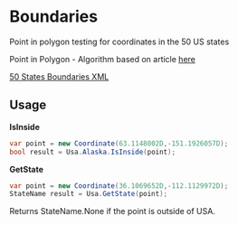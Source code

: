 # Boundaries
Point in polygon testing for coordinates in the 50 US states

Point in Polygon - Algorithm based on article [here](https://web.archive.org/web/20161108113341/https://www.ecse.rpi.edu/Homepages/wrf/Research/Short_Notes/pnpoly.html)

[50 States Boundaries XML](http://econym.org.uk/gmap/states.xml)

## Usage
**IsInside**
```c#
var point = new Coordinate(63.1148002D,-151.1926057D);
bool result = Usa.Alaska.IsInside(point);
```

**GetState**
```c#
var point = new Coordinate(36.1069652D,-112.1129972D);
StateName result = Usa.GetState(point);
```
Returns StateName.None if the point is outside of USA.
